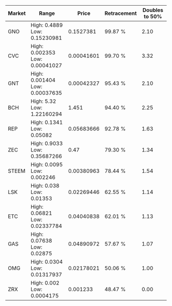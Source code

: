 | Market | Range | Price| Retracement | Doubles to 50% |
| --- | --- | --- | --- | --- |
| GNO | High: 0.4889<br />Low: 0.15230981 | 0.1527381 | 99.87 % | 2.10 |
| CVC | High: 0.002353<br />Low: 0.00041027 | 0.00041601 | 99.70 % | 3.32 |
| GNT | High: 0.001404<br />Low: 0.00037635 | 0.00042327 | 95.43 % | 2.10 |
| BCH | High: 5.32<br />Low: 1.22160294 | 1.451 | 94.40 % | 2.25 |
| REP | High: 0.1341<br />Low: 0.05082 | 0.05683666 | 92.78 % | 1.63 |
| ZEC | High: 0.9033<br />Low: 0.35687266 | 0.47 | 79.30 % | 1.34 |
| STEEM | High: 0.0095<br />Low: 0.002246 | 0.00380963 | 78.44 % | 1.54 |
| LSK | High: 0.038<br />Low: 0.01353 | 0.02269446 | 62.55 % | 1.14 |
| ETC | High: 0.06821<br />Low: 0.02337784 | 0.04040838 | 62.01 % | 1.13 |
| GAS | High: 0.07638<br />Low: 0.02875 | 0.04890972 | 57.67 % | 1.07 |
| OMG | High: 0.0304<br />Low: 0.01317937 | 0.02178021 | 50.06 % | 1.00 |
| ZRX | High: 0.002<br />Low: 0.0004175 | 0.001233 | 48.47 % | 0.00 |
